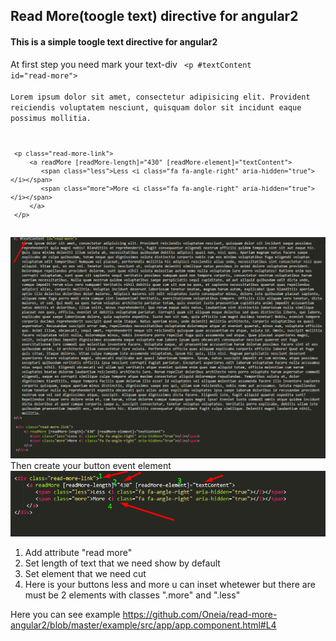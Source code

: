 ## Read More(toogle text) directive for angular2

<h4>This is a simple toogle text directive for angular2</h4>

At first step you need mark your text-div
<code>
	<p #textContent id="read-more">  
		Lorem ipsum dolor sit amet, consectetur adipisicing elit. Provident reiciendis voluptatem nesciunt, quisquam dolor sit incidunt eaque possimus mollitia.
	</p>

	 <p class="read-more-link">
		 <a readMore [readMore-length]="430" [readMore-element]="textContent">
		 	<span class="less">Less <i class="fa fa-angle-right" aria-hidden="true"></i></span>
		 	<span class="more">More <i class="fa fa-angle-right" aria-hidden="true"></i></span>
		 </a>
	 </p>
</code>
<img src="assets/1.png" alt=""><br>
Then create your button event element
<img src="assets/2.png" alt="">

1. Add attribute "read more"
2. Set length of text that we need show by default
3. Set element that we need cut
4. Here is your buttons less and more u can inset whetewer but there are must be 2 elements with classes ".more" and ".less"

Here you can see example https://github.com/Oneia/read-more-angular2/blob/master/example/src/app/app.component.html#L4
